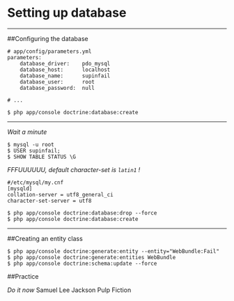 Setting up database
==================

---

##Configuring the database

    # app/config/parameters.yml
    parameters:
        database_driver:    pdo_mysql
        database_host:      localhost
        database_name:      supinfail
        database_user:      root
        database_password:  null

    # ...

    $ php app/console doctrine:database:create

---

*Wait a minute*

    $ mysql -u root  
    $ USER supinfail;  
    $ SHOW TABLE STATUS \G  

*FFFUUUUUU, default character-set is `latin1` !*

    #/etc/mysql/my.cnf
    [mysqld]
    collation-server = utf8_general_ci
    character-set-server = utf8  

    $ php app/console doctrine:database:drop --force
    $ php app/console doctrine:database:create

---

##Creating an entity class

    $ php app/console doctrine:generate:entity --entity="WebBundle:Fail"
    $ php app/console doctrine:generate:entities WebBundle
    $ php app/console doctrine:schema:update --force
    
##Practice

*Do it now* Samuel Lee Jackson Pulp Fiction
